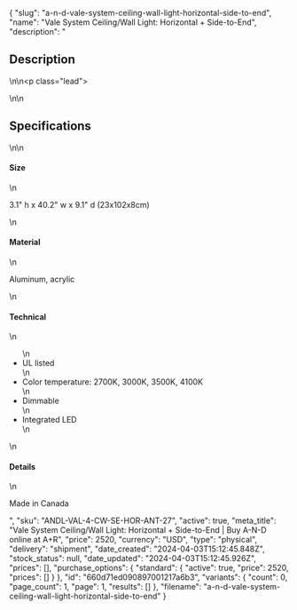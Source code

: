 {
  "slug": "a-n-d-vale-system-ceiling-wall-light-horizontal-side-to-end",
  "name": "Vale System Ceiling/Wall Light: Horizontal + Side-to-End",
  "description": "<h2>Description</h2>\n<!-- split -->\n<p class=\"lead\"> </p>\n<!-- split -->\n<h2>Specifications</h2>\n<!-- split -->\n<h4>Size</h4>\n<p><span>3.1\" h x 40.2\" w x 9.1\" d (</span><span>23</span><span>x102x</span><span>8</span><span>cm)</span></p>\n<h4>Material</h4>\n<p>Aluminum, acrylic</p>\n<h4>Technical</h4>\n<ul>\n<li>UL listed</li>\n<li>Color temperature: 2700K, 3000K, 3500K, 4100K</li>\n<li>Dimmable</li>\n<li>Integrated LED</li>\n</ul>\n<h4>Details</h4>\n<p>Made in Canada</p>",
  "sku": "ANDL-VAL-4-CW-SE-HOR-ANT-27",
  "active": true,
  "meta_title": "Vale System Ceiling/Wall Light: Horizontal + Side-to-End | Buy A-N-D online at A+R",
  "price": 2520,
  "currency": "USD",
  "type": "physical",
  "delivery": "shipment",
  "date_created": "2024-04-03T15:12:45.848Z",
  "stock_status": null,
  "date_updated": "2024-04-03T15:12:45.926Z",
  "prices": [],
  "purchase_options": {
    "standard": {
      "active": true,
      "price": 2520,
      "prices": []
    }
  },
  "id": "660d71ed090897001217a6b3",
  "variants": {
    "count": 0,
    "page_count": 1,
    "page": 1,
    "results": []
  },
  "filename": "a-n-d-vale-system-ceiling-wall-light-horizontal-side-to-end"
}